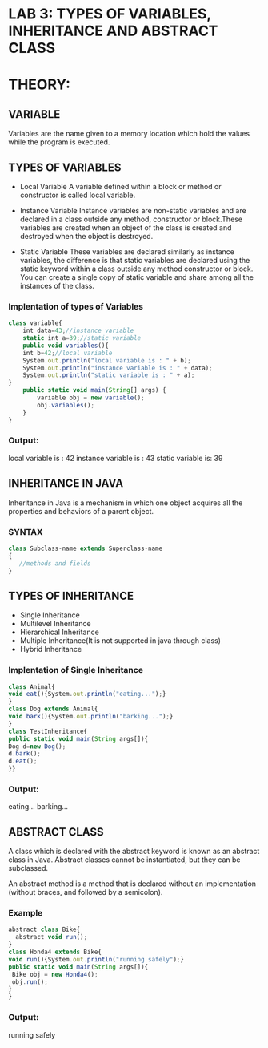 # LAB 3: TYPES OF VARIABLES, INHERITANCE AND ABSTRACT CLASS

# THEORY:

## VARIABLE

Variables are the name given to a memory location which hold the values while the program  is executed.

## TYPES OF VARIABLES

* Local Variable
A variable defined within a block or method or constructor is called local variable.

* Instance Variable
Instance variables are non-static variables and are declared in a class outside any method, constructor or block.These variables are created when an object of the class is created and destroyed when the object is destroyed.

* Static Variable
These variables are declared similarly as instance variables, the difference is that static variables are declared using the static keyword within a class outside any method constructor or block.
You can create a single copy of static variable and share among all the instances of the class.

### Implentation of types of Variables

```javascript
class variable{
	int data=43;//instance variable
	static int a=39;//static variable
	public void variables(){
	int b=42;//local variable
	System.out.println("local variable is : " + b);
    System.out.println("instance variable is : " + data);
    System.out.println("static variable is : " + a);
}
    public static void main(String[] args) {
    	variable obj = new variable();
    	obj.variables();
    }
}
```
### Output:
local variable is : 42
instance variable is : 43
static variable is: 39

## INHERITANCE IN JAVA

Inheritance in Java is a mechanism in which one object acquires all the properties and behaviors of a parent object.

### SYNTAX

```javascript
class Subclass-name extends Superclass-name  
{  
   //methods and fields  
}  
```
## TYPES OF INHERITANCE

* Single Inheritance
* Multilevel Inheritance
* Hierarchical Inheritance
* Multiple Inheritance(It is not supported in java through class)
* Hybrid Inheritance

### Implentation of Single Inheritance
```javascript
class Animal{  
void eat(){System.out.println("eating...");}  
}  
class Dog extends Animal{  
void bark(){System.out.println("barking...");}  
}  
class TestInheritance{  
public static void main(String args[]){  
Dog d=new Dog();  
d.bark();  
d.eat();  
}}  
```
### Output:
eating...
barking...

## ABSTRACT CLASS

A class which is declared with the abstract keyword is known as an abstract class in Java.
Abstract classes cannot be instantiated, but they can be subclassed.

An abstract method is a method that is declared without an implementation (without braces, and followed by a semicolon).

### Example

```javascript
abstract class Bike{  
  abstract void run();  
}  
class Honda4 extends Bike{  
void run(){System.out.println("running safely");}  
public static void main(String args[]){  
 Bike obj = new Honda4();  
 obj.run();  
}  
}  
```
### Output:
running safely